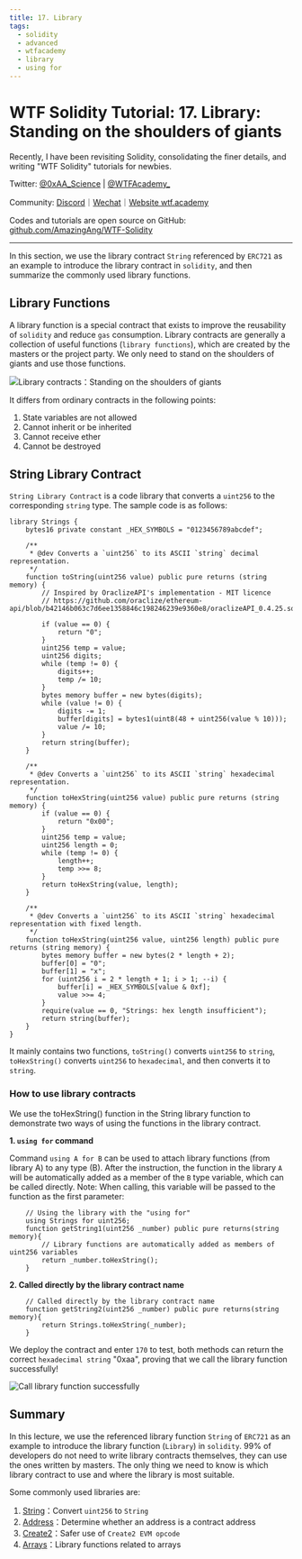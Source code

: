```yaml
---
title: 17. Library 
tags:
  - solidity
  - advanced
  - wtfacademy
  - library
  - using for
---
```


# WTF Solidity Tutorial: 17. Library: Standing on the shoulders of giants

Recently, I have been revisiting Solidity, consolidating the finer details, and writing "WTF Solidity" tutorials for newbies. 

Twitter: [@0xAA_Science](https://twitter.com/0xAA_Science) | [@WTFAcademy_](https://twitter.com/WTFAcademy_)

Community: [Discord](https://discord.gg/5akcruXrsk)｜[Wechat](https://docs.google.com/forms/d/e/1FAIpQLSe4KGT8Sh6sJ7hedQRuIYirOoZK_85miz3dw7vA1-YjodgJ-A/viewform?usp=sf_link)｜[Website wtf.academy](https://wtf.academy)

Codes and tutorials are open source on GitHub: [github.com/AmazingAng/WTF-Solidity](https://github.com/AmazingAng/WTF-Solidity)

-----

In this section, we use the library contract `String` referenced by `ERC721` as an example to introduce the library contract in `solidity`, 
and then summarize the commonly used library functions.

## Library Functions

A library function is a special contract that exists to improve the reusability of `solidity` and reduce `gas` consumption. 
Library contracts are generally a collection of useful functions (`library functions`), 
which are created by the masters or the project party. 
We only need to stand on the shoulders of giants and use those functions.

![Library contracts：Standing on the shoulders of giants](https://images.mirror-media.xyz/publication-images/HJC0UjkALdrL8a2BmAE2J.jpeg?height=300&width=388)

It differs from ordinary contracts in the following points:

1. State variables are not allowed 
2. Cannot inherit or be inherited
3. Cannot receive ether
4. Cannot be destroyed

## String Library Contract

`String Library Contract` is a code library that converts a `uint256` to the corresponding `string` type. The sample code is as follows:

```solidity
library Strings {
    bytes16 private constant _HEX_SYMBOLS = "0123456789abcdef";

    /**
     * @dev Converts a `uint256` to its ASCII `string` decimal representation.
     */
    function toString(uint256 value) public pure returns (string memory) {
        // Inspired by OraclizeAPI's implementation - MIT licence
        // https://github.com/oraclize/ethereum-api/blob/b42146b063c7d6ee1358846c198246239e9360e8/oraclizeAPI_0.4.25.sol

        if (value == 0) {
            return "0";
        }
        uint256 temp = value;
        uint256 digits;
        while (temp != 0) {
            digits++;
            temp /= 10;
        }
        bytes memory buffer = new bytes(digits);
        while (value != 0) {
            digits -= 1;
            buffer[digits] = bytes1(uint8(48 + uint256(value % 10)));
            value /= 10;
        }
        return string(buffer);
    }

    /**
     * @dev Converts a `uint256` to its ASCII `string` hexadecimal representation.
     */
    function toHexString(uint256 value) public pure returns (string memory) {
        if (value == 0) {
            return "0x00";
        }
        uint256 temp = value;
        uint256 length = 0;
        while (temp != 0) {
            length++;
            temp >>= 8;
        }
        return toHexString(value, length);
    }

    /**
     * @dev Converts a `uint256` to its ASCII `string` hexadecimal representation with fixed length.
     */
    function toHexString(uint256 value, uint256 length) public pure returns (string memory) {
        bytes memory buffer = new bytes(2 * length + 2);
        buffer[0] = "0";
        buffer[1] = "x";
        for (uint256 i = 2 * length + 1; i > 1; --i) {
            buffer[i] = _HEX_SYMBOLS[value & 0xf];
            value >>= 4;
        }
        require(value == 0, "Strings: hex length insufficient");
        return string(buffer);
    }
}
```

It mainly contains two functions, `toString()` converts `uint256` to `string`, 
`toHexString()` converts `uint256` to `hexadecimal`, and then converts it to `string`.

### How to use library contracts
We use the toHexString() function in the String library function to demonstrate two ways of using the functions in the library contract.

**1. `using for` command**

Command `using A for B` can be used to attach library functions (from library A) to any type (B). After the instruction, 
the function in the library `A` will be automatically added as a member of the `B` type variable,
which can be called directly. Note: When calling, this variable will be passed to the function as the first parameter:

```solidity
    // Using the library with the "using for" 
    using Strings for uint256;
    function getString1(uint256 _number) public pure returns(string memory){
        // Library functions are automatically added as members of uint256 variables
        return _number.toHexString();
    }
```
**2. Called directly by the library contract name**
```solidity
    // Called directly by the library contract name
    function getString2(uint256 _number) public pure returns(string memory){
        return Strings.toHexString(_number);
    }
```
We deploy the contract and enter `170` to test, 
both methods can return the correct `hexadecimal string` "0xaa", 
proving that we call the library function successfully!

![Call library function successfully](https://images.mirror-media.xyz/publication-images/bzB_JDC9f5VWHRjsjQyQa.png?height=750&width=580)

## Summary

In this lecture, we use the referenced library function `String` of `ERC721` as an example to introduce the library function (`Library`) in `solidity`. 
99% of developers do not need to write library contracts themselves, they can use the ones written by masters. 
The only thing we need to know is which library contract to use and where the library is most suitable.

Some commonly used libraries are:
1. [String](https://github.com/OpenZeppelin/openzeppelin-contracts/blob/4a9cc8b4918ef3736229a5cc5a310bdc17bf759f/contracts/utils/Strings.sol)：Convert `uint256` to `String`
2. [Address](https://github.com/OpenZeppelin/openzeppelin-contracts/blob/4a9cc8b4918ef3736229a5cc5a310bdc17bf759f/contracts/utils/Address.sol)：Determine whether an address is a contract address
3. [Create2](https://github.com/OpenZeppelin/openzeppelin-contracts/blob/4a9cc8b4918ef3736229a5cc5a310bdc17bf759f/contracts/utils/Create2.sol)：Safer use of `Create2 EVM opcode`
4. [Arrays](https://github.com/OpenZeppelin/openzeppelin-contracts/blob/4a9cc8b4918ef3736229a5cc5a310bdc17bf759f/contracts/utils/Arrays.sol)：Library functions related to arrays
